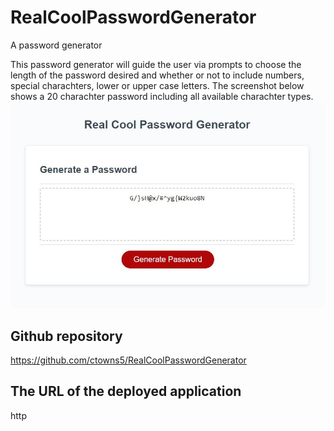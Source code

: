 # RealCoolPasswordGenerator
A password generator

This password generator will guide the user via prompts to choose the length of the password desired and whether or not to include numbers, special charachters, lower or upper case letters. The screenshot below shows a 20 charachter password including all available charachter types.
![picture of the website](./assets/rcpg.jpg)

## Github repository

https://github.com/ctowns5/RealCoolPasswordGenerator

## The URL of the deployed application

http